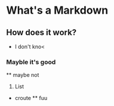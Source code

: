 # What's a Markdown 
## How does it work?
* I don't kno<
### Mayble it's good
** maybe not
1. List
* croute
** fuu 
